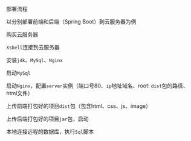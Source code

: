 部署流程

以分别部署前端和后端（Spring Boot）到云服务器为例

购买云服务器

`Xshell`连接到云服务器

 安装`jdk`、`MySql`、`Nginx` 

启动`MySql`

启动`Nginx`，配置`server`实例（端口号80、`ip`地址域名、root: `dist`包的路径、html文件）

上传前端打包好的项目`dist`包（包含html、css、js、image）

上传后端打包好的项目`jar`包，启动

本地连接远程的数据库，执行`Sql`脚本
